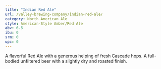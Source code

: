 ```yaml
---
title: "Indian Red Ale"
url: /valley-brewing-company/indian-red-ale/
category: North American Ale
style: American-Style Amber/Red Ale
abv: 6.5
ibu: 0
srm: 0
upc: 0
---
```

A flavorful Red Ale with a generous helping of fresh Cascade hops. A full-bodied unfiltered beer with a slightly dry and roasted finish.
